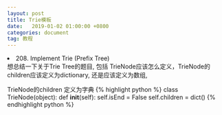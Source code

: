 ```yaml
---
layout: post
title: Trie模板
date:   2019-01-02 01:00:00 +0800
categories: document
tag: 教程
---
```

<li>208. Implement Trie (Prefix Tree)</li>
想总结一下关于Trie Tree的题目, 包括 TrieNode应该怎么定义，TrieNode的children应该定义为dictionary, 还是应该定义为数组, 

TrieNode的children 定义为字典
{% highlight python %}
class TrieNode(object):
    def __init__(self):
        self.isEnd = False
        self.children = dict()
{% endhighlight python %}


    
    
                

